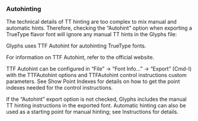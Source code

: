 ### Autohinting

The technical details of TT hinting are too complex to mix manual and automatic hints.
Therefore, checking the “Autohint” option when exporting a TrueType flavor font will ignore any manual TT hints in the Glyphs file:

Glyphs uses TTF Autohint for autohinting TrueType fonts.

For information on TTF Autohint, refer to the official website.

TTF Autohint can be configured in “File” → “Font Info…” → “Export” (Cmd-I) with the TTFAutohint options and TTFAutohint control instructions custom parameters.
See Show Point Indexes for details on how to get the point indexes needed for the control instructions.

If the “Autohint” export option is not checked, Glyphs includes the manual TT hinting instructions in the exported font.
Automatic hinting can also be used as a starting point for manual hinting; see Instructions for details.
